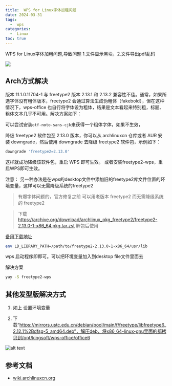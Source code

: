 ```yaml
---
title:  WPS for Linux字体加粗问题
date: 2024-03-31
tags:
  -  wps
categories:
  -  Linux
toc: true
---
```


 WPS for Linux字体加粗问题,导致问题 1.文件显示黑块，2.文件导出pdf乱码

<!-- more -->

![](https://hehunfan-1300293535.cos.ap-shanghai.myqcloud.com/img/2024/202404011443145.png)

## Arch方式解决

版本 11.1.0.11704-1 与 freetype2 版本 2.13.1 和 2.13.2 兼容性不佳。通常，如果所选字体没有粗体版本，freetype2 会通过算法生成伪粗体（fakebold），但在这种情况下，wps-office 也自行将字体设为粗体，结果是文本看起来特别粗，标题、粗体文本几乎不可用。解决方案如下：

可以尝试安装`otf-noto-sans-cjk`来获得一个粗体字体，如果不生效，

降级 freetype2 软件包至 2.13.0 版本，你可以从 archlinuxcn 仓库或者 AUR 安装 downgrade，然后使用 downgrade 去降级 freetype2 软件包，示例如下：

```bash
downgrade 'freetype2=2.13.0'
```
这样就成功降级该软件包，重启 WPS 即可生效。 或者安装freetype2-wps，重启WPS即可生效。

注意： 另一种办法是在wps的desktop文件中添加旧的freetype2库文件位置的环境变量，这样可以无需降级系统的freetype2

> 有爆字体问题的，官方修复之前 可以用老版本 freetype2 而无需降级系统的 freetype2

> 下载 https://archive.org/download/archlinux_pkg_freetype2/freetype2-2.13.0-1-x86_64.pkg.tar.zst 解包后使用

[备用下载地址](https://file.trialos.com.cn/resources/8a8d86c28e4515c1018e988967bf5a35.zip)

```bash
env LD_LIBRARY_PATH=/path/to/freetype2-2.13.0-1-x86_64/usr/lib
```
wps 启动程序即即可。可以把环境变量加入到desktop file文件里面去


解决方案

```bash
yay -S freetype2-wps
```

## 其他发型版解决方式

1. 如上 设置环境变量

2. 下载“https://mirrors.ustc.edu.cn/debian/pool/main/f/freetype/libfreetype6_2.12.1%2Bdfsg-5_amd64.deb”，解压deb，将x86_64-linux-gnu里面的都拷贝到/opt/kingsoft/wps-office/office6

![alt text](image.png)

## 参考文档

- [wiki.archlinuxcn.org](https://wiki.archlinuxcn.org/wiki/WPS_Office)